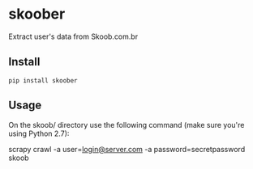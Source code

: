 # skoober
Extract user's data from Skoob.com.br


## Install

```
pip install skoober 
```

## Usage

On the skoob/ directory use the following command (make sure you're using Python 2.7):

scrapy crawl -a user=login@server.com -a password=secretpassword skoob
